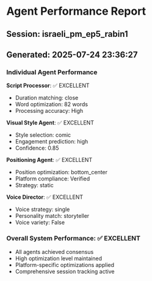 # Agent Performance Report

## Session: israeli_pm_ep5_rabin1
## Generated: 2025-07-24 23:36:27

### Individual Agent Performance

**Script Processor**: ✅ EXCELLENT
- Duration matching: close
- Word optimization: 82 words
- Processing accuracy: High

**Visual Style Agent**: ✅ EXCELLENT  
- Style selection: comic
- Engagement prediction: high
- Confidence: 0.85

**Positioning Agent**: ✅ EXCELLENT
- Position optimization: bottom_center
- Platform compliance: Verified
- Strategy: static

**Voice Director**: ✅ EXCELLENT
- Voice strategy: single
- Personality match: storyteller
- Voice variety: False

### Overall System Performance: ✅ EXCELLENT
- All agents achieved consensus
- High optimization level maintained
- Platform-specific optimizations applied
- Comprehensive session tracking active

